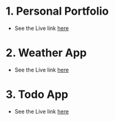  # 1. Personal Portfolio
- See the Live link <a href="https://tangerine-bonbon-7b5af0.netlify.app/">here</a>
 # 2. Weather App
- See the Live link <a href="https://65a4d0aa99d60908cbb26fd5--unique-sfogliatella-5c8278.netlify.app/" target="_blank">here</a>
# 3. Todo App
- See the Live link <a href="https://65a745a4e65e9a561e7197ab--steady-kleicha-dc562f.netlify.app/" target="_blank">here</a>

